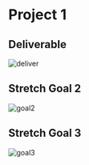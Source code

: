 # Project 1

## Deliverable
![deliver](https://christinamauer.github.io/data100/country.png)

## Stretch Goal 2
![goal2](https://christinamauer.github.io/data100/cape.png)

## Stretch Goal 3
![goal3](https://christinamauer.github.io/data100/details.png)
